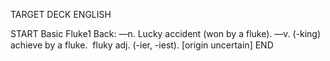 TARGET DECK
ENGLISH

START
Basic
Fluke1
Back: —n. Lucky accident (won by a fluke). —v. (-king) achieve by a fluke.  fluky adj. (-ier, -iest). [origin uncertain]
END
